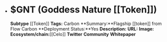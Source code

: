 - # $GNT (Goddess Nature [[Token]])
  **Subtype** [[Token]]
  **Tags:** Carbon
  **Summary:**Flagship [[token]] from Flow Carbon
  **Deployment Status:**Yes
  **Description:**
  **URL:**
  **Image:**
  **Ecosystem/chain:**[[Celo]]
  **Twitter**
  **Community**
  **Whitepaper**